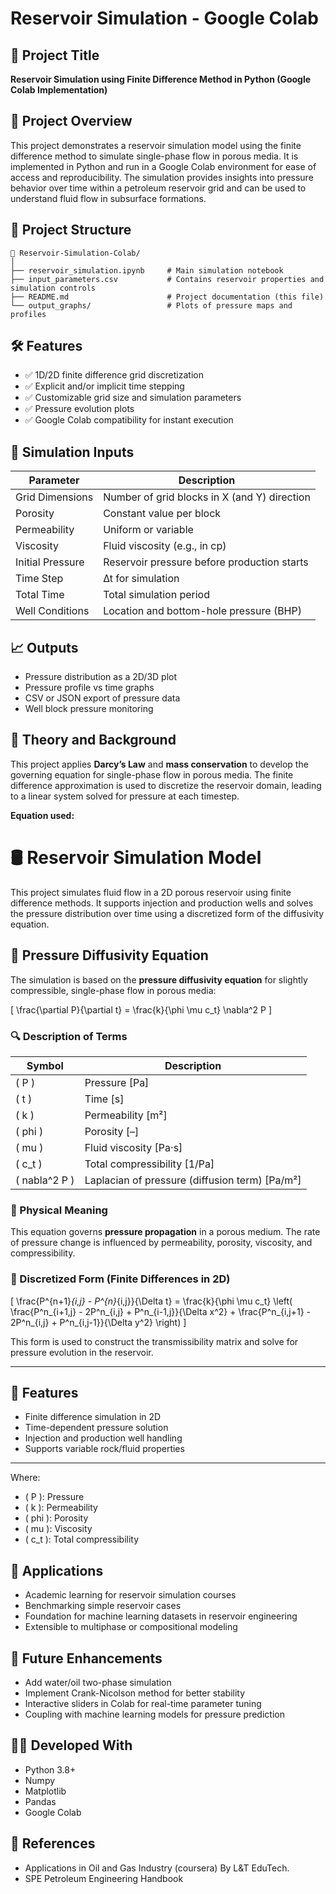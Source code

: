 # Reservoir Simulation - Google Colab

## 📌 Project Title
**Reservoir Simulation using Finite Difference Method in Python (Google Colab Implementation)**

## 🧠 Project Overview

This project demonstrates a reservoir simulation model using the finite difference method to simulate single-phase flow in porous media. It is implemented in Python and run in a Google Colab environment for ease of access and reproducibility. The simulation provides insights into pressure behavior over time within a petroleum reservoir grid and can be used to understand fluid flow in subsurface formations.

## 📂 Project Structure

```
📁 Reservoir-Simulation-Colab/
│
├── reservoir_simulation.ipynb     # Main simulation notebook
├── input_parameters.csv           # Contains reservoir properties and simulation controls
├── README.md                      # Project documentation (this file)
└── output_graphs/                 # Plots of pressure maps and profiles
```

## 🛠 Features

- ✅ 1D/2D finite difference grid discretization
- ✅ Explicit and/or implicit time stepping
- ✅ Customizable grid size and simulation parameters
- ✅ Pressure evolution plots
- ✅ Google Colab compatibility for instant execution

## 🧪 Simulation Inputs

| Parameter            | Description                                  |
|----------------------|----------------------------------------------|
| Grid Dimensions      | Number of grid blocks in X (and Y) direction |
| Porosity             | Constant value per block                     |
| Permeability         | Uniform or variable                          |
| Viscosity            | Fluid viscosity (e.g., in cp)                |
| Initial Pressure     | Reservoir pressure before production starts  |
| Time Step            | ∆t for simulation                            |
| Total Time           | Total simulation period                      |
| Well Conditions      | Location and bottom-hole pressure (BHP)     |

## 📈 Outputs

- Pressure distribution as a 2D/3D plot
- Pressure profile vs time graphs
- CSV or JSON export of pressure data
- Well block pressure monitoring


## 🔬 Theory and Background

This project applies **Darcy’s Law** and **mass conservation** to develop the governing equation for single-phase flow in porous media. The finite difference approximation is used to discretize the reservoir domain, leading to a linear system solved for pressure at each timestep.

**Equation used:**
# 🛢️ Reservoir Simulation Model

This project simulates fluid flow in a 2D porous reservoir using finite difference methods. It supports injection and production wells and solves the pressure distribution over time using a discretized form of the diffusivity equation.

## 📘 Pressure Diffusivity Equation

The simulation is based on the **pressure diffusivity equation** for slightly compressible, single-phase flow in porous media:

\[
\frac{\partial P}{\partial t} = \frac{k}{\phi \mu c_t} \nabla^2 P
\]

### 🔍 Description of Terms

| Symbol | Description |
|--------|-------------|
| ( P ) | Pressure [Pa] |
| ( t ) | Time [s] |
| ( k ) | Permeability [m²] |
| ( phi ) | Porosity [–] |
| ( mu )  | Fluid viscosity [Pa·s] |
| ( c_t ) | Total compressibility [1/Pa] |
| ( nabla^2 P ) | Laplacian of pressure (diffusion term) [Pa/m²] |

### 🧠 Physical Meaning

This equation governs **pressure propagation** in a porous medium. The rate of pressure change is influenced by permeability, porosity, viscosity, and compressibility.

### 🧮 Discretized Form (Finite Differences in 2D)

\[
\frac{P^{n+1}_{i,j} - P^{n}_{i,j}}{\Delta t} = \frac{k}{\phi \mu c_t} \left( \frac{P^n_{i+1,j} - 2P^n_{i,j} + P^n_{i-1,j}}{\Delta x^2} + \frac{P^n_{i,j+1} - 2P^n_{i,j} + P^n_{i,j-1}}{\Delta y^2} \right)
\]

This form is used to construct the transmissibility matrix and solve for pressure evolution in the reservoir.

---

## 🚀 Features

- Finite difference simulation in 2D
- Time-dependent pressure solution
- Injection and production well handling
- Supports variable rock/fluid properties

---

Where:
- ( P ): Pressure
- ( k ): Permeability
- ( phi ): Porosity
- ( mu ): Viscosity
- ( c_t ): Total compressibility

## 📌 Applications

- Academic learning for reservoir simulation courses
- Benchmarking simple reservoir cases
- Foundation for machine learning datasets in reservoir engineering
- Extensible to multiphase or compositional modeling

## 🚀 Future Enhancements

- Add water/oil two-phase simulation
- Implement Crank-Nicolson method for better stability
- Interactive sliders in Colab for real-time parameter tuning
- Coupling with machine learning models for pressure prediction

## 👨‍💻 Developed With

- Python 3.8+
- Numpy
- Matplotlib
- Pandas
- Google Colab

## 📝 References

- Applications in Oil and Gas Industry (coursera) By L&T EduTech.
- SPE Petroleum Engineering Handbook
 
